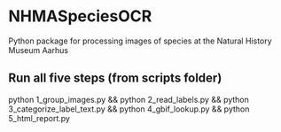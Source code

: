 # NHMASpeciesOCR
Python package for processing images of species at the Natural History Museum Aarhus 

## Run all five steps (from scripts folder)
python 1_group_images.py && python 2_read_labels.py && python 3_categorize_label_text.py && python 4_gbif_lookup.py && python 5_html_report.py